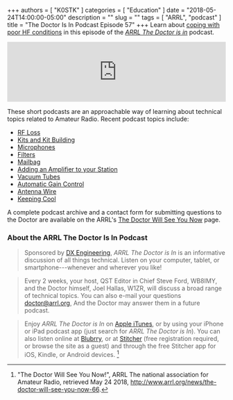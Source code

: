 +++
authors = [ "K0STK" ]
categories = [ "Education" ]
date = "2018-05-24T14:00:00-05:00"
description = ""
slug = ""
tags = [ "ARRL", "podcast" ]
title = "The Doctor Is In Podcast Episode 57"
+++
Learn about
[coping with poor HF conditions](https://www.blubrry.com/arrl_the_doctor_is_in/33492377/coping-with-poor-hf-conditions/)
in this episode of the
[*ARRL The Doctor is in*](http://www.arrl.org/doctor/) podcast. 
<!--more-->

<iframe src="http://player.blubrry.com?media_url=http://media.blubrry.com/arrl_the_doctor_is_in/content.blubrry.com/arrl_the_doctor_is_in/Poor_Conditions_-_May_24_2018.mp3" scrolling="no" width="100%" height="138px" frameborder="0"></iframe>

These short podcasts are an approachable way of learning about technical
topics related to Amateur Radio. Recent podcast topics include:

* [RF Loss](https://www.blubrry.com/arrl_the_doctor_is_in/33471495/rf-loss/)
* [Kits and Kit Building](https://www.blubrry.com/arrl_the_doctor_is_in/32708952/kits-and-kit-building/)
* [Microphones](https://www.blubrry.com/arrl_the_doctor_is_in/32621786/microphones/)
* [Filters](https://www.blubrry.com/arrl_the_doctor_is_in/32567809/filters)
* [Mailbag](https://www.blubrry.com/arrl_the_doctor_is_in/31241283/mailbag/)
* [Adding an Amplifier to your Station](https://www.blubrry.com/arrl_the_doctor_is_in/31236538/adding-an-amplifier-to-your-station/)
* [Vacuum Tubes](https://www.blubrry.com/arrl_the_doctor_is_in/31217015/vacuum-tubes/)
* [Automatic Gain Control](https://www.blubrry.com/arrl_the_doctor_is_in/29822174/automatic-gain-control/)
* [Antenna Wire](https://www.blubrry.com/arrl_the_doctor_is_in/29580861/antenna-wire/)
* [Keeping Cool](https://www.blubrry.com/arrl_the_doctor_is_in/29579091/keeping-cool/)

A complete podcast archive and a contact form for submitting questions
to the Doctor are available on the ARRL's
[The Doctor Will See You Now](http://www.arrl.org/doctor) page.

### About the ARRL The Doctor Is In Podcast

>Sponsored by [DX Engineering](http://www.dxengineering.com/),
*ARRL The Doctor is In* is an informative discussion of all things
technical. Listen on your computer, tablet, or smartphone---whenever and
wherever you like!

>Every 2 weeks, your host, QST Editor in Chief Steve Ford, WB8IMY, and the
Doctor himself, Joel Hallas, W1ZR, will discuss a broad range of technical
topics. You can also e-mail your questions
[doctor@arrl.org](mailto:doctor@arrl.org),
And the Doctor may answer them in a future podcast.

>Enjoy
*ARRL The Doctor is In* on
[Apple iTunes](https://itunes.apple.com/us/podcast/arrl-the-doctor-is-in/id1096749595?mt=2()),
or by using your iPhone or iPad podcast app (just search for
*ARRL The Doctor is In*). You can also listen online at
[Blubrry](https://www.blubrry.com/arrl_the_doctor_is_in/),
or at
[Stitcher](https://www.stitcher.com/)
(free registration required, or browse the site as a guest) and through
the free Stitcher app for iOS, Kindle, or Android devices. [^1]

[^1]: "The Doctor Will See You Now!", ARRL The national association for Amateur Radio, retrieved May 24 2018, http://www.arrl.org/news/the-doctor-will-see-you-now-66.
